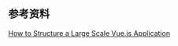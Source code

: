 ## 参考资料
[How to Structure a Large Scale Vue.js Application](https://vueschool.io/articles/vuejs-tutorials/how-to-structure-a-large-scale-vue-js-application/)